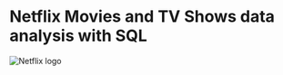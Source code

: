 #     Netflix Movies and TV Shows data analysis with SQL


![Netflix logo](https://github.com/user-attachments/assets/29072ec4-6cde-4a54-9697-1ddb539cb1ea)
